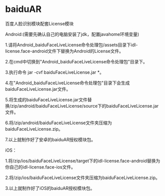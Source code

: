 # baiduAR
百度人脸识别模块配套License模块



Android:(需要先确认自己的电脑安装了jdk，配置javahome环境变量)

   1.请将Android_baiduFaceLiveLicense命令处理包/assets目录下idl-license.face-android文件下替换为Android的License文件。
   
   2.在cmd中切换到"Android_baiduFaceLiveLicense命令处理包"目录下。
   
   3.执行命令 jar -cvf baiduFaceLiveLicense.jar *。

   4.在"Android_baiduFaceLiveLicense命令处理包"目录下会生成baiduFaceLiveLicense.jar文件。
   
   5.将生成的baiduFaceLiveLicense.jar文件替换/zip/android/baiduFaceLiveLicense/source下的baiduFaceLiveLicense.jar文件。
   
   6.将/zip/android/baiduFaceLiveLicense文件夹压缩为baiduFaceLiveLicense.zip。
   
   7.以上就制作好了安卓的baiduAR授权模块包。
   
   
iOS：

   1.将/zip/ios/baiduFaceLiveLicense/target下的idl-license.face-android替换为你自己的idl-license.face-ios文件。
   
   2.将/zip/ios/baiduFaceLiveLicense文件夹压缩为baiduFaceLiveLicense.zip。
   
   3.以上就制作好了iOS的baiduAR授权模块包。
   